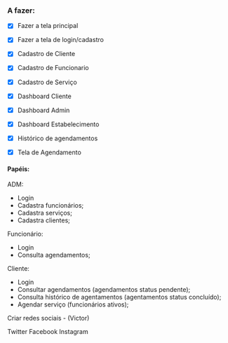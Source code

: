 ### A fazer:

- [x] Fazer a tela principal
- [x] Fazer a tela de login/cadastro
- [x] Cadastro de Cliente
- [x] Cadastro de Funcionario
- [x] Cadastro de Serviço
- [x] Dashboard Cliente
- [x] Dashboard Admin
- [x] Dashboard Estabelecimento
- [x] Histórico de agendamentos
- [x] Tela de Agendamento


#### Papéis:

ADM: 
 - Login
 - Cadastra funcionários;
 - Cadastra serviços;
 - Cadastra clientes;
 
Funcionário:
 - Login
 - Consulta agendamentos;
 
Cliente:
 - Login
 - Consultar agendamentos (agendamentos status pendente);
 - Consulta histórico de agentamentos (agentamentos status concluído);
 - Agendar serviço (funcionários ativos);
 
  
Criar redes sociais - (Victor)

Twitter 
Facebook
Instagram
